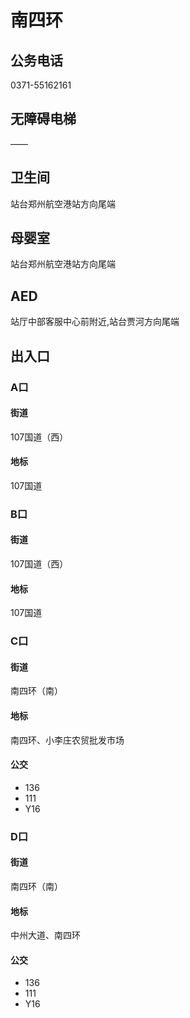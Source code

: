 # 南四环

## 公务电话

0371-55162161

## 无障碍电梯

——

## 卫生间

站台郑州航空港站方向尾端

## 母婴室

站台郑州航空港站方向尾端

## AED

站厅中部客服中心前附近,站台贾河方向尾端

## 出入口

### A口

#### 街道

107国道（西）

#### 地标

107国道

### B口

#### 街道

107国道（西）

#### 地标

107国道

### C口

#### 街道

南四环（南）

#### 地标

南四环、小李庄农贸批发市场

#### 公交

- 136
- 111
- Y16

### D口

#### 街道

南四环（南）

#### 地标

中州大道、南四环

#### 公交

- 136
- 111
- Y16

